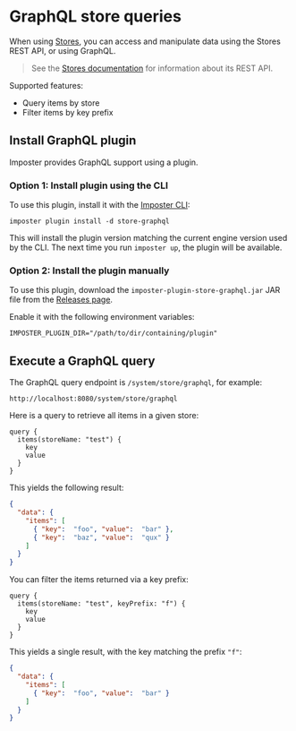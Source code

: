 # GraphQL store queries

When using [Stores](./stores.md), you can access and manipulate data using the Stores REST API, or using GraphQL.

> See the [Stores documentation](./stores.md) for information about its REST API.

Supported features:

- Query items by store
- Filter items by key prefix

## Install GraphQL plugin

Imposter provides GraphQL support using a plugin.

### Option 1: Install plugin using the CLI

To use this plugin, install it with the [Imposter CLI](./run_imposter_cli.md):

    imposter plugin install -d store-graphql

This will install the plugin version matching the current engine version used by the CLI. The next time you run `imposter up`, the plugin will be available.

### Option 2: Install the plugin manually

To use this plugin, download the `imposter-plugin-store-graphql.jar` JAR file from the [Releases page](https://github.com/outofcoffee/imposter/releases).

Enable it with the following environment variables:

    IMPOSTER_PLUGIN_DIR="/path/to/dir/containing/plugin"

## Execute a GraphQL query

The GraphQL query endpoint is `/system/store/graphql`, for example:

    http://localhost:8080/system/store/graphql

Here is a query to retrieve all items in a given store:

```
query {
  items(storeName: "test") {
    key
    value
  }
}
```

This yields the following result:

```json
{
  "data": {
    "items": [
      { "key":  "foo", "value":  "bar" },
      { "key":  "baz", "value":  "qux" }
    ]
  }
}
```

You can filter the items returned via a key prefix:

```
query {
  items(storeName: "test", keyPrefix: "f") {
    key
    value
  }
}
```

This yields a single result, with the key matching the prefix `"f"`:

```json
{
  "data": {
    "items": [
      { "key":  "foo", "value":  "bar" }
    ]
  }
}
```

